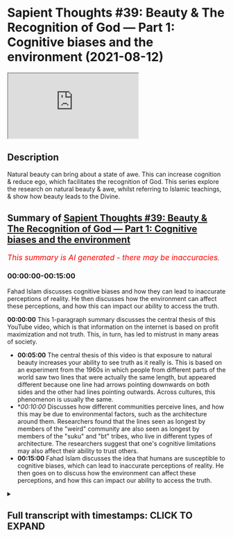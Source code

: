 # Sapient Thoughts #39: Beauty & The Recognition of God — Part 1: Cognitive biases and the environment (2021-08-12)

<iframe loading='lazy' allow='autoplay' src='https://www.youtube.com/embed/L8_pBqY_yyg'></iframe>

## Description

Natural beauty can bring about a state of awe. This can increase cognition & reduce ego, which facilitates the recognition of God. This series explore the research on natural beauty & awe, whilst referring to Islamic teachings, & show how beauty leads to the Divine.

## Summary of [Sapient Thoughts #39: Beauty & The Recognition of God — Part 1: Cognitive biases and the environment](https://www.youtube.com/watch?v=L8_pBqY_yyg)


*<span style="color:red; font-size:125%">This summary is AI generated - there may be inaccuracies</span>. [](/)*

### <a onclick="modifyYTiframeseektime('0')">00:00:00-00:15:00</a>

Fahad Islam discusses cognitive biases and how they can lead to inaccurate perceptions of reality. He then discusses how the environment can affect these perceptions, and how this can impact our ability to access the truth.

**<a onclick="modifyYTiframeseektime('0')">00:00:00</a>** This 1-paragraph summary discusses the central thesis of this YouTube video, which is that information on the internet is based on profit maximization and not truth. This, in turn, has led to mistrust in many areas of society.
* **<a onclick="modifyYTiframeseektime('300')">00:05:00</a>** The central thesis of this video is that exposure to natural beauty increases your ability to see truth as it really is. This is based on an experiment from the 1960s in which people from different parts of the world saw two lines that were actually the same length, but appeared different because one line had arrows pointing downwards on both sides and the other had lines pointing outwards. Across cultures, this phenomenon is usually the same.
* **<a onclick="modifyYTiframeseektime('600')">00:10:00</a>* Discusses how different communities perceive lines, and how this may be due to environmental factors, such as the architecture around them. Researchers found that the lines seen as longest by members of the "weird" community are also seen as longest by members of the "suku" and "bt" tribes, who live in different types of architecture. The researchers suggest that one's cognitive limitations may also affect their ability to trust others.
* **<a onclick="modifyYTiframeseektime('900')">00:15:00</a>**  Fahad Islam discusses the idea that humans are susceptible to cognitive biases, which can lead to inaccurate perceptions of reality. He then goes on to discuss how the environment can affect these perceptions, and how this can impact our ability to access the truth.

<details><summary><h2>Full transcript with timestamps: CLICK TO EXPAND</h2></summary>

<a onclick="modifyYTiframeseektime('2')">0:00:02</a> [Music]  
<a onclick="modifyYTiframeseektime('14')">0:00:14</a> assalamualaikum  
<a onclick="modifyYTiframeseektime('16')">0:00:16</a> brothers and sisters welcome to another  
<a onclick="modifyYTiframeseektime('18')">0:00:18</a> episode of sapient thoughts where we  
<a onclick="modifyYTiframeseektime('20')">0:00:20</a> discuss theo philosophical issues where  
<a onclick="modifyYTiframeseektime('22')">0:00:22</a> we provide answers to contentions  
<a onclick="modifyYTiframeseektime('24')">0:00:24</a> against islam and where we provide a  
<a onclick="modifyYTiframeseektime('27')">0:00:27</a> robust case for the veracity of islam  
<a onclick="modifyYTiframeseektime('30')">0:00:30</a> in this particular episode which is one  
<a onclick="modifyYTiframeseektime('33')">0:00:33</a> of a multi-part series we're going to be  
<a onclick="modifyYTiframeseektime('36')">0:00:36</a> discussing the topic of beauty and the  
<a onclick="modifyYTiframeseektime('38')">0:00:38</a> recognition of god now as an important  
<a onclick="modifyYTiframeseektime('40')">0:00:40</a> note here  
<a onclick="modifyYTiframeseektime('41')">0:00:41</a> before you start to engage with this  
<a onclick="modifyYTiframeseektime('44')">0:00:44</a> episode you watch this episode and the  
<a onclick="modifyYTiframeseektime('46')">0:00:46</a> ones that follow that are part of the  
<a onclick="modifyYTiframeseektime('48')">0:00:48</a> series it is extremely important that  
<a onclick="modifyYTiframeseektime('50')">0:00:50</a> you check out the series that is called  
<a onclick="modifyYTiframeseektime('54')">0:00:54</a> world view and the fitra  
<a onclick="modifyYTiframeseektime('56')">0:00:56</a> so because a lot of the topics as we're  
<a onclick="modifyYTiframeseektime('59')">0:00:59</a> going to be talking about them today are  
<a onclick="modifyYTiframeseektime('61')">0:01:01</a> related to that series and assume that  
<a onclick="modifyYTiframeseektime('63')">0:01:03</a> you have some familiarity with the  
<a onclick="modifyYTiframeseektime('65')">0:01:05</a> concept of world views and the concept  
<a onclick="modifyYTiframeseektime('67')">0:01:07</a> of the fitrah so with that said  
<a onclick="modifyYTiframeseektime('70')">0:01:10</a> let me start  
<a onclick="modifyYTiframeseektime('71')">0:01:11</a> in earnest  
<a onclick="modifyYTiframeseektime('72')">0:01:12</a> first and foremost let's now consider  
<a onclick="modifyYTiframeseektime('75')">0:01:15</a> the world that we live in  
<a onclick="modifyYTiframeseektime('76')">0:01:16</a> now the thing is when you go to let's  
<a onclick="modifyYTiframeseektime('78')">0:01:18</a> say certain social media when you think  
<a onclick="modifyYTiframeseektime('80')">0:01:20</a> about how the internet itself works how  
<a onclick="modifyYTiframeseektime('83')">0:01:23</a> politics works  
<a onclick="modifyYTiframeseektime('84')">0:01:24</a> uh we live in very tumultuous times in  
<a onclick="modifyYTiframeseektime('88')">0:01:28</a> fact you have rick enfield who says we  
<a onclick="modifyYTiframeseektime('91')">0:01:31</a> are  
<a onclick="modifyYTiframeseektime('92')">0:01:32</a> we're in a post-truth world with eroding  
<a onclick="modifyYTiframeseektime('94')">0:01:34</a> trust and accountability it can't end  
<a onclick="modifyYTiframeseektime('96')">0:01:36</a> well  
<a onclick="modifyYTiframeseektime('98')">0:01:38</a> when you look at let's say the the  
<a onclick="modifyYTiframeseektime('100')">0:01:40</a> society in the united states and you  
<a onclick="modifyYTiframeseektime('103')">0:01:43</a> look at the the the culture in the  
<a onclick="modifyYTiframeseektime('105')">0:01:45</a> united states and you look at the  
<a onclick="modifyYTiframeseektime('106')">0:01:46</a> politics in the united states and i'm  
<a onclick="modifyYTiframeseektime('108')">0:01:48</a> speaking because i'm from the u.s and so  
<a onclick="modifyYTiframeseektime('111')">0:01:51</a> i have somewhat of a of a pulse on  
<a onclick="modifyYTiframeseektime('113')">0:01:53</a> what's going on over there when you when  
<a onclick="modifyYTiframeseektime('115')">0:01:55</a> we reflect upon that we see that there  
<a onclick="modifyYTiframeseektime('117')">0:01:57</a> is  
<a onclick="modifyYTiframeseektime('117')">0:01:57</a> this this erosion as nick anfield said  
<a onclick="modifyYTiframeseektime('121')">0:02:01</a> of a type of trust so you have people on  
<a onclick="modifyYTiframeseektime('124')">0:02:04</a> certain on certain sides of the  
<a onclick="modifyYTiframeseektime('125')">0:02:05</a> political spectrum  
<a onclick="modifyYTiframeseektime('127')">0:02:07</a> who let's say they don't trust  
<a onclick="modifyYTiframeseektime('129')">0:02:09</a> scientists  
<a onclick="modifyYTiframeseektime('131')">0:02:11</a> and so  
<a onclick="modifyYTiframeseektime('132')">0:02:12</a> you know certain people when they're  
<a onclick="modifyYTiframeseektime('133')">0:02:13</a> presented with evidence about something  
<a onclick="modifyYTiframeseektime('135')">0:02:15</a> like the environment or  
<a onclick="modifyYTiframeseektime('137')">0:02:17</a> environmental sciences global warming  
<a onclick="modifyYTiframeseektime('139')">0:02:19</a> they have a distrust for scientists  
<a onclick="modifyYTiframeseektime('141')">0:02:21</a> other people may have a distrust for the  
<a onclick="modifyYTiframeseektime('143')">0:02:23</a> government itself uh you know when it  
<a onclick="modifyYTiframeseektime('145')">0:02:25</a> comes to certain governmental policies  
<a onclick="modifyYTiframeseektime('147')">0:02:27</a> and the idea that that elections would  
<a onclick="modifyYTiframeseektime('149')">0:02:29</a> be fair and so on and so forth and so  
<a onclick="modifyYTiframeseektime('152')">0:02:32</a> this distrust or this mistrust  
<a onclick="modifyYTiframeseektime('154')">0:02:34</a> of various  
<a onclick="modifyYTiframeseektime('156')">0:02:36</a> institutes various  
<a onclick="modifyYTiframeseektime('158')">0:02:38</a> figures various power structures if  
<a onclick="modifyYTiframeseektime('161')">0:02:41</a> that's what we would call them is  
<a onclick="modifyYTiframeseektime('162')">0:02:42</a> actually leading to quite a problem  
<a onclick="modifyYTiframeseektime('164')">0:02:44</a> within society and this mistrust is not  
<a onclick="modifyYTiframeseektime('167')">0:02:47</a> misfounded in the sense that when you  
<a onclick="modifyYTiframeseektime('170')">0:02:50</a> think about just how the internet excel  
<a onclick="modifyYTiframeseektime('172')">0:02:52</a> itself functions  
<a onclick="modifyYTiframeseektime('173')">0:02:53</a> if you were to do a google search for  
<a onclick="modifyYTiframeseektime('175')">0:02:55</a> instance the google search has been put  
<a onclick="modifyYTiframeseektime('178')">0:02:58</a> together such that it searches based on  
<a onclick="modifyYTiframeseektime('181')">0:03:01</a> the data it's collected on you so for  
<a onclick="modifyYTiframeseektime('184')">0:03:04</a> instance when you now do a search on  
<a onclick="modifyYTiframeseektime('186')">0:03:06</a> google let's say culture change is  
<a onclick="modifyYTiframeseektime('189')">0:03:09</a> and then think that when google fills in  
<a onclick="modifyYTiframeseektime('192')">0:03:12</a> what comes after it  
<a onclick="modifyYTiframeseektime('193')">0:03:13</a> depending on  
<a onclick="modifyYTiframeseektime('195')">0:03:15</a> all of the information that google has  
<a onclick="modifyYTiframeseektime('197')">0:03:17</a> gathered about you  
<a onclick="modifyYTiframeseektime('199')">0:03:19</a> that's what will come up so for instance  
<a onclick="modifyYTiframeseektime('202')">0:03:22</a> you can have a number of different  
<a onclick="modifyYTiframeseektime('203')">0:03:23</a> things a number of different search  
<a onclick="modifyYTiframeseektime('205')">0:03:25</a> results if you type in global or climate  
<a onclick="modifyYTiframeseektime('208')">0:03:28</a> change is so it could be climate climate  
<a onclick="modifyYTiframeseektime('210')">0:03:30</a> change is natural  
<a onclick="modifyYTiframeseektime('212')">0:03:32</a> now this is one person another person it  
<a onclick="modifyYTiframeseektime('214')">0:03:34</a> could say something completely different  
<a onclick="modifyYTiframeseektime('216')">0:03:36</a> global climate change is a hoax  
<a onclick="modifyYTiframeseektime('219')">0:03:39</a> climate change is real whatever it might  
<a onclick="modifyYTiframeseektime('221')">0:03:41</a> be but that's all dependent upon  
<a onclick="modifyYTiframeseektime('224')">0:03:44</a> all of the all of the data that they've  
<a onclick="modifyYTiframeseektime('227')">0:03:47</a> collected  
<a onclick="modifyYTiframeseektime('228')">0:03:48</a> about each individual now that data  
<a onclick="modifyYTiframeseektime('230')">0:03:50</a> that's collected  
<a onclick="modifyYTiframeseektime('232')">0:03:52</a> on you on me and all of us who use  
<a onclick="modifyYTiframeseektime('234')">0:03:54</a> google and how to use the internet  
<a onclick="modifyYTiframeseektime('236')">0:03:56</a> we understand that the purpose of that  
<a onclick="modifyYTiframeseektime('237')">0:03:57</a> data is to formulate a type of avatar a  
<a onclick="modifyYTiframeseektime('242')">0:04:02</a> type of a type of you know a type of  
<a onclick="modifyYTiframeseektime('244')">0:04:04</a> sampling of who you would be or what  
<a onclick="modifyYTiframeseektime('245')">0:04:05</a> would like an avatar of you  
<a onclick="modifyYTiframeseektime('247')">0:04:07</a> and then that avatar is used to  
<a onclick="modifyYTiframeseektime('250')">0:04:10</a> basically  
<a onclick="modifyYTiframeseektime('251')">0:04:11</a> sell ads  
<a onclick="modifyYTiframeseektime('253')">0:04:13</a> and so a lot of the information that we  
<a onclick="modifyYTiframeseektime('255')">0:04:15</a> get from the internet isn't really based  
<a onclick="modifyYTiframeseektime('257')">0:04:17</a> on some sort of truth metric but rather  
<a onclick="modifyYTiframeseektime('260')">0:04:20</a> it's based on a profit maximization  
<a onclick="modifyYTiframeseektime('262')">0:04:22</a> metric or an ad selling metric  
<a onclick="modifyYTiframeseektime('264')">0:04:24</a> so when you when when people are exposed  
<a onclick="modifyYTiframeseektime('266')">0:04:26</a> to information there's this concept of  
<a onclick="modifyYTiframeseektime('269')">0:04:29</a> how do we know who to trust  
<a onclick="modifyYTiframeseektime('271')">0:04:31</a> and this has been and this is  
<a onclick="modifyYTiframeseektime('272')">0:04:32</a> proliferated in the age of the internet  
<a onclick="modifyYTiframeseektime('276')">0:04:36</a> and  
<a onclick="modifyYTiframeseektime('276')">0:04:36</a> mainly because of this very idea of data  
<a onclick="modifyYTiframeseektime('279')">0:04:39</a> collection and data being sold and so on  
<a onclick="modifyYTiframeseektime('281')">0:04:41</a> and so forth now  
<a onclick="modifyYTiframeseektime('283')">0:04:43</a> the topic is not about that at all but  
<a onclick="modifyYTiframeseektime('286')">0:04:46</a> there's a central thesis to this topic  
<a onclick="modifyYTiframeseektime('288')">0:04:48</a> and that central thesis is as follows  
<a onclick="modifyYTiframeseektime('291')">0:04:51</a> with all this information that's out  
<a onclick="modifyYTiframeseektime('293')">0:04:53</a> there in cyberspace in on the internet  
<a onclick="modifyYTiframeseektime('297')">0:04:57</a> and you know you're not really sure you  
<a onclick="modifyYTiframeseektime('299')">0:04:59</a> know what to what to take in what not to  
<a onclick="modifyYTiframeseektime('301')">0:05:01</a> take in what to trust what not to trust  
<a onclick="modifyYTiframeseektime('304')">0:05:04</a> so  
<a onclick="modifyYTiframeseektime('305')">0:05:05</a> how  
<a onclick="modifyYTiframeseektime('306')">0:05:06</a> in this type of climate how do we know  
<a onclick="modifyYTiframeseektime('308')">0:05:08</a> what information is true how can we  
<a onclick="modifyYTiframeseektime('310')">0:05:10</a> recognize  
<a onclick="modifyYTiframeseektime('311')">0:05:11</a> truth so the central thesis  
<a onclick="modifyYTiframeseektime('314')">0:05:14</a> for this series is that the greater your  
<a onclick="modifyYTiframeseektime('317')">0:05:17</a> exposure to natural beauty the greater  
<a onclick="modifyYTiframeseektime('321')">0:05:21</a> your ability to see truth as it really  
<a onclick="modifyYTiframeseektime('323')">0:05:23</a> is  
<a onclick="modifyYTiframeseektime('324')">0:05:24</a> so that's the central thesis now  
<a onclick="modifyYTiframeseektime('327')">0:05:27</a> this particular thesis has a couple of  
<a onclick="modifyYTiframeseektime('329')">0:05:29</a> assumptions the first assumption is that  
<a onclick="modifyYTiframeseektime('333')">0:05:33</a> you you know that there is some sort of  
<a onclick="modifyYTiframeseektime('334')">0:05:34</a> impediment to seeing the truth  
<a onclick="modifyYTiframeseektime('336')">0:05:36</a> and now someone may say wait a minute  
<a onclick="modifyYTiframeseektime('338')">0:05:38</a> how is there an impediment to seeing the  
<a onclick="modifyYTiframeseektime('340')">0:05:40</a> truth like i can look at something i  
<a onclick="modifyYTiframeseektime('342')">0:05:42</a> have i have my mind and i can think  
<a onclick="modifyYTiframeseektime('344')">0:05:44</a> about it and i can reach rational  
<a onclick="modifyYTiframeseektime('346')">0:05:46</a> conclusions and so i know something when  
<a onclick="modifyYTiframeseektime('347')">0:05:47</a> it's true  
<a onclick="modifyYTiframeseektime('349')">0:05:49</a> so i wanted to start off with this  
<a onclick="modifyYTiframeseektime('351')">0:05:51</a> particular assumption  
<a onclick="modifyYTiframeseektime('352')">0:05:52</a> to basically show that a lot of times  
<a onclick="modifyYTiframeseektime('355')">0:05:55</a> we can't necessarily trust ourselves  
<a onclick="modifyYTiframeseektime('357')">0:05:57</a> when it comes to our cognition our  
<a onclick="modifyYTiframeseektime('360')">0:06:00</a> cognition our ability to to think  
<a onclick="modifyYTiframeseektime('362')">0:06:02</a> sometimes can be impeded by factors that  
<a onclick="modifyYTiframeseektime('365')">0:06:05</a> are outside of our control let me  
<a onclick="modifyYTiframeseektime('367')">0:06:07</a> address this particular area and that  
<a onclick="modifyYTiframeseektime('369')">0:06:09</a> would be  
<a onclick="modifyYTiframeseektime('371')">0:06:11</a> the idea that can we trust yourself can  
<a onclick="modifyYTiframeseektime('374')">0:06:14</a> you trust yourself to see truth as it  
<a onclick="modifyYTiframeseektime('376')">0:06:16</a> really is  
<a onclick="modifyYTiframeseektime('378')">0:06:18</a> so there was a certain um experiment  
<a onclick="modifyYTiframeseektime('381')">0:06:21</a> that was done and this experiment was  
<a onclick="modifyYTiframeseektime('382')">0:06:22</a> done in the 1960s  
<a onclick="modifyYTiframeseektime('385')">0:06:25</a> where a a a couple of lines were  
<a onclick="modifyYTiframeseektime('388')">0:06:28</a> presented to a study group a group that  
<a onclick="modifyYTiframeseektime('391')">0:06:31</a> was called in you know they were  
<a onclick="modifyYTiframeseektime('393')">0:06:33</a> subjects and they were they were  
<a onclick="modifyYTiframeseektime('394')">0:06:34</a> presented with these two lines these two  
<a onclick="modifyYTiframeseektime('396')">0:06:36</a> lines are known as the franz mueller  
<a onclick="modifyYTiframeseektime('398')">0:06:38</a> liar lines or the franz mueller liar  
<a onclick="modifyYTiframeseektime('400')">0:06:40</a> experiment and these lines when you look  
<a onclick="modifyYTiframeseektime('402')">0:06:42</a> at a diagram of these lines  
<a onclick="modifyYTiframeseektime('404')">0:06:44</a> you can see that one of these lines has  
<a onclick="modifyYTiframeseektime('407')">0:06:47</a> kind of arrows pointing downwards on  
<a onclick="modifyYTiframeseektime('409')">0:06:49</a> both sides of the line and another one  
<a onclick="modifyYTiframeseektime('411')">0:06:51</a> of the lines next to each other the one  
<a onclick="modifyYTiframeseektime('412')">0:06:52</a> that's next to it has lines that are  
<a onclick="modifyYTiframeseektime('414')">0:06:54</a> pointing outwards  
<a onclick="modifyYTiframeseektime('415')">0:06:55</a> now when when a person looks at those  
<a onclick="modifyYTiframeseektime('417')">0:06:57</a> lines  
<a onclick="modifyYTiframeseektime('418')">0:06:58</a> one line is or looks longer than the  
<a onclick="modifyYTiframeseektime('421')">0:07:01</a> other or seems longer than the other and  
<a onclick="modifyYTiframeseektime('423')">0:07:03</a> when people were  
<a onclick="modifyYTiframeseektime('424')">0:07:04</a> you know or were put into the test to  
<a onclick="modifyYTiframeseektime('426')">0:07:06</a> see all right well you know do they what  
<a onclick="modifyYTiframeseektime('428')">0:07:08</a> do they see exactly how does their  
<a onclick="modifyYTiframeseektime('431')">0:07:11</a> ocular uh perception how is that how how  
<a onclick="modifyYTiframeseektime('435')">0:07:15</a> true is that  
<a onclick="modifyYTiframeseektime('436')">0:07:16</a> because the reality is that these lines  
<a onclick="modifyYTiframeseektime('439')">0:07:19</a> in fact when you look at the center part  
<a onclick="modifyYTiframeseektime('440')">0:07:20</a> of this line the central part of the  
<a onclick="modifyYTiframeseektime('442')">0:07:22</a> line is the same length  
<a onclick="modifyYTiframeseektime('444')">0:07:24</a> yet when participants were asked which  
<a onclick="modifyYTiframeseektime('447')">0:07:27</a> line is longer they  
<a onclick="modifyYTiframeseektime('449')">0:07:29</a> most participants pointed towards one of  
<a onclick="modifyYTiframeseektime('452')">0:07:32</a> the lines that that this line was indeed  
<a onclick="modifyYTiframeseektime('454')">0:07:34</a> longer and  
<a onclick="modifyYTiframeseektime('456')">0:07:36</a> they said that when they asked  
<a onclick="modifyYTiframeseektime('457')">0:07:37</a> participants how long how much longer it  
<a onclick="modifyYTiframeseektime('460')">0:07:40</a> went from 13 to 20 percent longer than  
<a onclick="modifyYTiframeseektime('462')">0:07:42</a> the other line  
<a onclick="modifyYTiframeseektime('463')">0:07:43</a> when remember in actuality these lines  
<a onclick="modifyYTiframeseektime('465')">0:07:45</a> were the same length  
<a onclick="modifyYTiframeseektime('467')">0:07:47</a> so what they concluded was that this  
<a onclick="modifyYTiframeseektime('470')">0:07:50</a> uh this you can say optical illusion was  
<a onclick="modifyYTiframeseektime('473')">0:07:53</a> universal  
<a onclick="modifyYTiframeseektime('474')">0:07:54</a> it was  
<a onclick="modifyYTiframeseektime('475')">0:07:55</a> you know trans-cultural it was you know  
<a onclick="modifyYTiframeseektime('478')">0:07:58</a> it was it was anyone that's exposed to  
<a onclick="modifyYTiframeseektime('480')">0:08:00</a> this this particular um illusion or this  
<a onclick="modifyYTiframeseektime('482')">0:08:02</a> these two lines or at least most people  
<a onclick="modifyYTiframeseektime('485')">0:08:05</a> would see the lines as a different  
<a onclick="modifyYTiframeseektime('487')">0:08:07</a> length now the thing is is that this  
<a onclick="modifyYTiframeseektime('489')">0:08:09</a> experiment was done in the 1960s and for  
<a onclick="modifyYTiframeseektime('492')">0:08:12</a> quite some time this was the assumption  
<a onclick="modifyYTiframeseektime('494')">0:08:14</a> that most people who see these lines  
<a onclick="modifyYTiframeseektime('497')">0:08:17</a> you know see them as being unequal with  
<a onclick="modifyYTiframeseektime('499')">0:08:19</a> one line being longer than the other one  
<a onclick="modifyYTiframeseektime('501')">0:08:21</a> and that this occurs universally so this  
<a onclick="modifyYTiframeseektime('504')">0:08:24</a> is trans-cultural perhaps trans-historic  
<a onclick="modifyYTiframeseektime('506')">0:08:26</a> it's just that's how it is  
<a onclick="modifyYTiframeseektime('508')">0:08:28</a> now researchers later on perhaps in the  
<a onclick="modifyYTiframeseektime('511')">0:08:31</a> 70s or 80s they wanted to know is this  
<a onclick="modifyYTiframeseektime('514')">0:08:34</a> particular phenomena of of someone  
<a onclick="modifyYTiframeseektime('516')">0:08:36</a> seeing the lines as different lengths  
<a onclick="modifyYTiframeseektime('518')">0:08:38</a> in which in fact are the same length is  
<a onclick="modifyYTiframeseektime('521')">0:08:41</a> this true  
<a onclick="modifyYTiframeseektime('522')">0:08:42</a> across cultures is it true across you  
<a onclick="modifyYTiframeseektime('525')">0:08:45</a> know different communities different  
<a onclick="modifyYTiframeseektime('527')">0:08:47</a> people coming from different countries  
<a onclick="modifyYTiframeseektime('528')">0:08:48</a> for instance and so when when this when  
<a onclick="modifyYTiframeseektime('531')">0:08:51</a> experimenters  
<a onclick="modifyYTiframeseektime('532')">0:08:52</a> ask the question about you know is this  
<a onclick="modifyYTiframeseektime('534')">0:08:54</a> particular phenomenon trans-cultural  
<a onclick="modifyYTiframeseektime('537')">0:08:57</a> they had people from other parts of the  
<a onclick="modifyYTiframeseektime('540')">0:09:00</a> world that that was that were outside of  
<a onclick="modifyYTiframeseektime('542')">0:09:02</a> the western world because the experiment  
<a onclick="modifyYTiframeseektime('544')">0:09:04</a> in the 60s was done in i believe chicago  
<a onclick="modifyYTiframeseektime('546')">0:09:06</a> if i'm not mistaken and a few other  
<a onclick="modifyYTiframeseektime('548')">0:09:08</a> places within the united states  
<a onclick="modifyYTiframeseektime('550')">0:09:10</a> and so  
<a onclick="modifyYTiframeseektime('551')">0:09:11</a> when this experiment was done in other  
<a onclick="modifyYTiframeseektime('553')">0:09:13</a> you know places like  
<a onclick="modifyYTiframeseektime('555')">0:09:15</a> england or australia and so on and so  
<a onclick="modifyYTiframeseektime('557')">0:09:17</a> forth they found that the phenomena was  
<a onclick="modifyYTiframeseektime('560')">0:09:20</a> you know pretty much the same and so for  
<a onclick="modifyYTiframeseektime('562')">0:09:22</a> a long time it was concluded that this  
<a onclick="modifyYTiframeseektime('564')">0:09:24</a> is a trans uh trans-cultural phenomenon  
<a onclick="modifyYTiframeseektime('567')">0:09:27</a> it's a universal phenomena  
<a onclick="modifyYTiframeseektime('569')">0:09:29</a> but  
<a onclick="modifyYTiframeseektime('570')">0:09:30</a> people wanted to know that if a person  
<a onclick="modifyYTiframeseektime('572')">0:09:32</a> is outside  
<a onclick="modifyYTiframeseektime('574')">0:09:34</a> of that community of people who are  
<a onclick="modifyYTiframeseektime('577')">0:09:37</a> known as weird now you might be like  
<a onclick="modifyYTiframeseektime('579')">0:09:39</a> wait a minute weird people no you see  
<a onclick="modifyYTiframeseektime('581')">0:09:41</a> weird people is um social psychologists  
<a onclick="modifyYTiframeseektime('583')">0:09:43</a> came up with an acronym  
<a onclick="modifyYTiframeseektime('585')">0:09:45</a> that kind of categorized a certain group  
<a onclick="modifyYTiframeseektime('587')">0:09:47</a> of people and this acronym spells  
<a onclick="modifyYTiframeseektime('590')">0:09:50</a> the word weird which stands for  
<a onclick="modifyYTiframeseektime('593')">0:09:53</a> white oh sorry which stands for western  
<a onclick="modifyYTiframeseektime('596')">0:09:56</a> educated industrialized rich democratic  
<a onclick="modifyYTiframeseektime('600')">0:10:00</a> so a person that's coming from the  
<a onclick="modifyYTiframeseektime('601')">0:10:01</a> western world  
<a onclick="modifyYTiframeseektime('603')">0:10:03</a> and who comes from let's say  
<a onclick="modifyYTiframeseektime('605')">0:10:05</a> the educated part of the world  
<a onclick="modifyYTiframeseektime('606')">0:10:06</a> industrialized part of the world rich  
<a onclick="modifyYTiframeseektime('607')">0:10:07</a> and and that which is democratic these  
<a onclick="modifyYTiframeseektime('610')">0:10:10</a> communities or these people this group  
<a onclick="modifyYTiframeseektime('611')">0:10:11</a> of people are called weird  
<a onclick="modifyYTiframeseektime('613')">0:10:13</a> so they wanted to know  
<a onclick="modifyYTiframeseektime('615')">0:10:15</a> while there seems to be a universal here  
<a onclick="modifyYTiframeseektime('617')">0:10:17</a> when it comes to people who are from the  
<a onclick="modifyYTiframeseektime('620')">0:10:20</a> weird community is this true with other  
<a onclick="modifyYTiframeseektime('622')">0:10:22</a> communities  
<a onclick="modifyYTiframeseektime('624')">0:10:24</a> and so there were two particular tribes  
<a onclick="modifyYTiframeseektime('626')">0:10:26</a> where they found that this phenomenon by  
<a onclick="modifyYTiframeseektime('628')">0:10:28</a> and large didn't occur there was a tribe  
<a onclick="modifyYTiframeseektime('630')">0:10:30</a> from northern angola known as the suku  
<a onclick="modifyYTiframeseektime('632')">0:10:32</a> tribe  
<a onclick="modifyYTiframeseektime('633')">0:10:33</a> and one from the ivory coast known as  
<a onclick="modifyYTiframeseektime('635')">0:10:35</a> the bt tribe now both of these tribes  
<a onclick="modifyYTiframeseektime('637')">0:10:37</a> when they were exposed to the same lines  
<a onclick="modifyYTiframeseektime('640')">0:10:40</a> by and large they found that the lines  
<a onclick="modifyYTiframeseektime('642')">0:10:42</a> were the same length  
<a onclick="modifyYTiframeseektime('644')">0:10:44</a> so now researchers thought well you've  
<a onclick="modifyYTiframeseektime('646')">0:10:46</a> got people from different parts of the  
<a onclick="modifyYTiframeseektime('648')">0:10:48</a> world  
<a onclick="modifyYTiframeseektime('649')">0:10:49</a> and yet people who are weird by and  
<a onclick="modifyYTiframeseektime('652')">0:10:52</a> large see the lines as being of  
<a onclick="modifyYTiframeseektime('653')">0:10:53</a> different length and people from  
<a onclick="modifyYTiframeseektime('656')">0:10:56</a> these particular these particular two  
<a onclick="modifyYTiframeseektime('658')">0:10:58</a> tribes the the the  
<a onclick="modifyYTiframeseektime('660')">0:11:00</a> the suku tribe and the bt tribe they see  
<a onclick="modifyYTiframeseektime('663')">0:11:03</a> them by and large  
<a onclick="modifyYTiframeseektime('664')">0:11:04</a> um you know substantially see the lines  
<a onclick="modifyYTiframeseektime('667')">0:11:07</a> as the same length so what can explain  
<a onclick="modifyYTiframeseektime('670')">0:11:10</a> this difference  
<a onclick="modifyYTiframeseektime('671')">0:11:11</a> well  
<a onclick="modifyYTiframeseektime('672')">0:11:12</a> one of the things one of the areas that  
<a onclick="modifyYTiframeseektime('674')">0:11:14</a> researchers looked at  
<a onclick="modifyYTiframeseektime('676')">0:11:16</a> was the architecture in which these  
<a onclick="modifyYTiframeseektime('678')">0:11:18</a> communities lived  
<a onclick="modifyYTiframeseektime('679')">0:11:19</a> in other words  
<a onclick="modifyYTiframeseektime('681')">0:11:21</a> when you look at people who come from  
<a onclick="modifyYTiframeseektime('683')">0:11:23</a> the from the western world from the  
<a onclick="modifyYTiframeseektime('685')">0:11:25</a> western educated industrialized rich  
<a onclick="modifyYTiframeseektime('688')">0:11:28</a> democratic societies  
<a onclick="modifyYTiframeseektime('689')">0:11:29</a> their architecture what surrounds them  
<a onclick="modifyYTiframeseektime('692')">0:11:32</a> is generally  
<a onclick="modifyYTiframeseektime('693')">0:11:33</a> geometrically angular in other words  
<a onclick="modifyYTiframeseektime('696')">0:11:36</a> there's a lot of straight lines and  
<a onclick="modifyYTiframeseektime('697')">0:11:37</a> there's corners and things like that  
<a onclick="modifyYTiframeseektime('699')">0:11:39</a> and so when when someone is exposed to  
<a onclick="modifyYTiframeseektime('702')">0:11:42</a> that sort of architecture  
<a onclick="modifyYTiframeseektime('704')">0:11:44</a> naturally they understand or their their  
<a onclick="modifyYTiframeseektime('706')">0:11:46</a> their their ocular perception their  
<a onclick="modifyYTiframeseektime('708')">0:11:48</a> ability to see  
<a onclick="modifyYTiframeseektime('710')">0:11:50</a> is determined by that sort of ang those  
<a onclick="modifyYTiframeseektime('712')">0:11:52</a> sort of angular structures so when they  
<a onclick="modifyYTiframeseektime('714')">0:11:54</a> see lines it's a type of depth  
<a onclick="modifyYTiframeseektime('717')">0:11:57</a> perception that happens and that's why  
<a onclick="modifyYTiframeseektime('719')">0:11:59</a> when they see these two straight lines  
<a onclick="modifyYTiframeseektime('721')">0:12:01</a> because of what their environment what  
<a onclick="modifyYTiframeseektime('724')">0:12:04</a> environment they've been living in again  
<a onclick="modifyYTiframeseektime('726')">0:12:06</a> geometrically angular they see these  
<a onclick="modifyYTiframeseektime('728')">0:12:08</a> lines as two different lengths  
<a onclick="modifyYTiframeseektime('730')">0:12:10</a> however  
<a onclick="modifyYTiframeseektime('731')">0:12:11</a> when you look at the suku tribe and the  
<a onclick="modifyYTiframeseektime('733')">0:12:13</a> bt tribe  
<a onclick="modifyYTiframeseektime('734')">0:12:14</a> their architecture the houses they live  
<a onclick="modifyYTiframeseektime('737')">0:12:17</a> in  
<a onclick="modifyYTiframeseektime('738')">0:12:18</a> were devoid of this type of you know  
<a onclick="modifyYTiframeseektime('740')">0:12:20</a> strict angular architecture rather it  
<a onclick="modifyYTiframeseektime('742')">0:12:22</a> was more round and they spent more time  
<a onclick="modifyYTiframeseektime('746')">0:12:26</a> outdoors so if you think about the  
<a onclick="modifyYTiframeseektime('748')">0:12:28</a> natural world you think about the places  
<a onclick="modifyYTiframeseektime('750')">0:12:30</a> they were living when we look at trees  
<a onclick="modifyYTiframeseektime('752')">0:12:32</a> and rivers and things like that you  
<a onclick="modifyYTiframeseektime('754')">0:12:34</a> don't find those distinct uh you know  
<a onclick="modifyYTiframeseektime('756')">0:12:36</a> angular structures so  
<a onclick="modifyYTiframeseektime('758')">0:12:38</a> one of the conclusions or perhaps  
<a onclick="modifyYTiframeseektime('761')">0:12:41</a> conclusions that can be reached  
<a onclick="modifyYTiframeseektime('763')">0:12:43</a> is that one's living conditions the  
<a onclick="modifyYTiframeseektime('765')">0:12:45</a> architecture which one surrounds oneself  
<a onclick="modifyYTiframeseektime('768')">0:12:48</a> actually has an effect on something like  
<a onclick="modifyYTiframeseektime('773')">0:12:53</a> ocular perception something like how we  
<a onclick="modifyYTiframeseektime('775')">0:12:55</a> perceive things by way of vision and  
<a onclick="modifyYTiframeseektime('778')">0:12:58</a> this tells a lot about the idea about  
<a onclick="modifyYTiframeseektime('781')">0:13:01</a> can we trust ourselves because the main  
<a onclick="modifyYTiframeseektime('783')">0:13:03</a> way in which we gather information is by  
<a onclick="modifyYTiframeseektime('785')">0:13:05</a> way of the senses  
<a onclick="modifyYTiframeseektime('786')">0:13:06</a> and so if the senses can be wrong and of  
<a onclick="modifyYTiframeseektime('788')">0:13:08</a> course we can test those senses by way  
<a onclick="modifyYTiframeseektime('790')">0:13:10</a> of other senses  
<a onclick="modifyYTiframeseektime('791')">0:13:11</a> point being is that there is the idea  
<a onclick="modifyYTiframeseektime('795')">0:13:15</a> that one when it comes to trusting  
<a onclick="modifyYTiframeseektime('796')">0:13:16</a> oneself  
<a onclick="modifyYTiframeseektime('798')">0:13:18</a> there can be issues and those issues can  
<a onclick="modifyYTiframeseektime('800')">0:13:20</a> come from the environment that a person  
<a onclick="modifyYTiframeseektime('803')">0:13:23</a> is in  
<a onclick="modifyYTiframeseektime('804')">0:13:24</a> now  
<a onclick="modifyYTiframeseektime('805')">0:13:25</a> in the next video we're going to look at  
<a onclick="modifyYTiframeseektime('808')">0:13:28</a> another you can say epistemic limitation  
<a onclick="modifyYTiframeseektime('812')">0:13:32</a> and what that epistemic or cognitive  
<a onclick="modifyYTiframeseektime('814')">0:13:34</a> limitation is  
<a onclick="modifyYTiframeseektime('815')">0:13:35</a> has to do with can you trust other  
<a onclick="modifyYTiframeseektime('818')">0:13:38</a> people because if we say that okay we  
<a onclick="modifyYTiframeseektime('820')">0:13:40</a> can't trust ourselves 100  
<a onclick="modifyYTiframeseektime('822')">0:13:42</a> one way of extending that cognitive bias  
<a onclick="modifyYTiframeseektime('825')">0:13:45</a> or that cognitive limitation is by  
<a onclick="modifyYTiframeseektime('827')">0:13:47</a> gathering information from other people  
<a onclick="modifyYTiframeseektime('830')">0:13:50</a> and the simplest way to think about this  
<a onclick="modifyYTiframeseektime('832')">0:13:52</a> is that when we have epistemic  
<a onclick="modifyYTiframeseektime('833')">0:13:53</a> limitations how much information can we  
<a onclick="modifyYTiframeseektime('835')">0:13:55</a> really you know uh  
<a onclick="modifyYTiframeseektime('837')">0:13:57</a> how much information can we really  
<a onclick="modifyYTiframeseektime('839')">0:13:59</a> completely understand  
<a onclick="modifyYTiframeseektime('841')">0:14:01</a> as a a single person or a single  
<a onclick="modifyYTiframeseektime('843')">0:14:03</a> individual it's very limited and hence  
<a onclick="modifyYTiframeseektime('845')">0:14:05</a> that's why we go to a doctor because we  
<a onclick="modifyYTiframeseektime('848')">0:14:08</a> now know that you know not all of us can  
<a onclick="modifyYTiframeseektime('850')">0:14:10</a> go to medical school understand  
<a onclick="modifyYTiframeseektime('852')">0:14:12</a> everything there is to the body and you  
<a onclick="modifyYTiframeseektime('854')">0:14:14</a> know come up with medical conclusions  
<a onclick="modifyYTiframeseektime('856')">0:14:16</a> similarly a person goes to the mechanic  
<a onclick="modifyYTiframeseektime('858')">0:14:18</a> uh a person goes to some you know other  
<a onclick="modifyYTiframeseektime('861')">0:14:21</a> you know they trust the pilot of a plane  
<a onclick="modifyYTiframeseektime('864')">0:14:24</a> all of those  
<a onclick="modifyYTiframeseektime('866')">0:14:26</a> you know all of the all of that trust we  
<a onclick="modifyYTiframeseektime('868')">0:14:28</a> have on other people  
<a onclick="modifyYTiframeseektime('869')">0:14:29</a> is to expand our cognitive  
<a onclick="modifyYTiframeseektime('873')">0:14:33</a> rather our epistemic limitations  
<a onclick="modifyYTiframeseektime('875')">0:14:35</a> and thus what we want to look at and  
<a onclick="modifyYTiframeseektime('876')">0:14:36</a> what we will look at in the next episode  
<a onclick="modifyYTiframeseektime('879')">0:14:39</a> is that can we trust others  
<a onclick="modifyYTiframeseektime('881')">0:14:41</a> so if we if there's a certain issue when  
<a onclick="modifyYTiframeseektime('883')">0:14:43</a> it comes to trusting ourselves and our  
<a onclick="modifyYTiframeseektime('884')">0:14:44</a> own cognition that there are certain  
<a onclick="modifyYTiframeseektime('886')">0:14:46</a> limits  
<a onclick="modifyYTiframeseektime('888')">0:14:48</a> are those limits also present when we  
<a onclick="modifyYTiframeseektime('890')">0:14:50</a> think about  
<a onclick="modifyYTiframeseektime('892')">0:14:52</a> others  
<a onclick="modifyYTiframeseektime('893')">0:14:53</a> doctors uh you know whether that be you  
<a onclick="modifyYTiframeseektime('896')">0:14:56</a> know the pilot of a plane the mechanic  
<a onclick="modifyYTiframeseektime('899')">0:14:59</a> um is that  
<a onclick="modifyYTiframeseektime('900')">0:15:00</a> is that  
<a onclick="modifyYTiframeseektime('901')">0:15:01</a> fair enough or is that good enough for  
<a onclick="modifyYTiframeseektime('903')">0:15:03</a> us to give us access to truth as it  
<a onclick="modifyYTiframeseektime('906')">0:15:06</a> really is  
<a onclick="modifyYTiframeseektime('907')">0:15:07</a> so  
<a onclick="modifyYTiframeseektime('908')">0:15:08</a> with that said i will see you guys in  
<a onclick="modifyYTiframeseektime('910')">0:15:10</a> the next episode this is fahad islam and  
<a onclick="modifyYTiframeseektime('913')">0:15:13</a> these are sapient thoughts  
</details>
